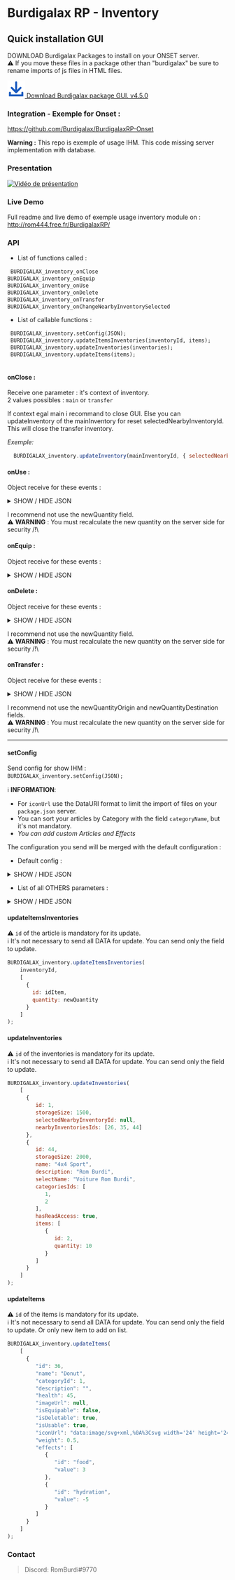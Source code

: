 
# Burdigalax RP - Inventory 

## Quick installation GUI

DOWNLOAD Burdigalax Packages to install on your ONSET server.   
:warning: If you move these files in a package other than "burdigalax" be sure to rename imports of js files in HTML files.

[![Download](../../../download.svg "Download") Download Burdigalax package GUI. v4.5.0](https://github.com//Burdigalax/BurdigalaxGUI/raw/master/ONSET_SERVER.4.5.0.zip)


### Integration - Exemple for Onset : 

https://github.com/Burdigalax/BurdigalaxRP-Onset

**Warning :** This repo is exemple of usage IHM. This code missing server implementation with database.

### Presentation

[![Vidéo de présentation](https://img.youtube.com/vi/BiZdyClU7Cs/0.jpg)](https://www.youtube.com/watch?v=BiZdyClU7Cs)

### Live Demo

Full readme and live demo of exemple usage inventory module on : http://rom444.free.fr/BurdigalaxRP/ 

### API

- List of functions called : 
```
 BURDIGALAX_inventory_onClose
BURDIGALAX_inventory_onEquip
BURDIGALAX_inventory_onUse
BURDIGALAX_inventory_onDelete
BURDIGALAX_inventory_onTransfer
BURDIGALAX_inventory_onChangeNearbyInventorySelected
```

- List of callable functions : 
```
 BURDIGALAX_inventory.setConfig(JSON);
 BURDIGALAX_inventory.updateItemsInventories(inventoryId, items);
 BURDIGALAX_inventory.updateInventories(inventories);
 BURDIGALAX_inventory.updateItems(items);
  
```
#### onClose :

Receive one parameter : it's context of inventory.  
2 values possibles : `main` or `transfer`

If context egal main i recommand to close GUI. Else you can updateInventory of the mainInventory for reset selectedNearbyInventoryId.  
This will close the transfer inventory.  

_Exemple:_ 

```js
  BURDIGALAX_inventory.updateInventory(mainInventoryId, { selectedNearbyInventoryId: null})
```

#### onUse :

Object receive for these events :

<details>
    <summary>SHOW / HIDE JSON</summary>

```json
{
  "idInventory": 1,
  "idItem": 8,
  "newQuantity": 0
}
```
</details>

I recommend  not use the newQuantity field.  
:warning: **WARNING** : You must recalculate the new quantity on the server side for security /!\ 

#### onEquip :

Object receive for these events :

<details>
    <summary>SHOW / HIDE JSON</summary>

```json
{
  "idInventory": 1,
  "idItem": 8,
  "isEquipped": false
}
```
</details>


#### onDelete :

Object receive for these events :

<details>
    <summary>SHOW / HIDE JSON</summary>

```json
{
  "idInventory": 1,
  "idItem": 3,
  "quantity": 1,
  "newQuantity": 1,
}
```
</details>

I recommend  not use the newQuantity field.  
:warning: **WARNING** : You must recalculate the new quantity on the server side for security /!\ 


#### onTransfer :

Object receive for these events :

<details>
    <summary>SHOW / HIDE JSON</summary>

```json
{
    "originInventoryId": 1,
    "destinationInventoryId": 26,
    "idItem": 6,
    "quantity": 5,
    "newQuantityOrigin": 0,
    "newQuantityDestination": 5
}
```
</details>

I recommend  not use the newQuantityOrigin and newQuantityDestination fields.  
:warning: **WARNING** : You must recalculate the new quantity on the server side for security /!\ 

------

#### setConfig

Send config for show IHM :  
`BURDIGALAX_inventory.setConfig(JSON);`

:information_source: **INFORMATION**: 
- For `iconUrl` use the DataURI format to limit the import of files on your `package.json` server.
- You can sort your articles by Category with the field `categoryName`, but it's not mandatory.
- _You can add custom Articles and Effects_

The configuration you send will be merged with the default configuration :
- Default config : 

<details>
    <summary>SHOW / HIDE JSON</summary>
    
```
{
  config: {
    hasEquipableCategory: true,
    startMainInventoryPosition: {
      top: 40,
      left: 50
    },
    startTransferInventoryPosition: {
      top: 40,
      left: 550
    },
    iconUrlAllCategory:
      "data:image/svg+xml,%3Csvg xmlns='http://www.w3.org/2000/svg' width='16' height='16' viewBox='0 0 16 16'%3E%3Ctitle%3Eicon-filter-all%3C/title%3E%3Cdesc%3ECreated with Sketch.%3C/desc%3E%3Cg fill='%23000' fill-rule='nonzero'%3E%3Cpath d='M0 0h6.4v6.4h-6.4zM0 9.601h6.4v6.399h-6.4zM9.599 9.601h6.401v6.399h-6.401zM9.599 0h6.401v6.399h-6.401z'/%3E%3C/g%3E%3C/svg%3E",
    iconUrlEquipableCategory:
      "data:image/svg+xml,%3Csvg xmlns='http://www.w3.org/2000/svg' width='16' height='16' viewBox='0 0 16 16'%3E%3Ctitle%3Eicon-filter-equip%3C/title%3E%3Cdesc%3ECreated with Sketch.%3C/desc%3E%3Cpath d='M8 0c4.418 0 8 3.582 8 8s-3.582 8-8 8-8-3.582-8-8 3.582-8 8-8zm0 2c-3.314 0-6 2.686-6 6s2.686 6 6 6 6-2.686 6-6-2.686-6-6-6zm0 2c2.209 0 4 1.791 4 4s-1.791 4-4 4-4-1.791-4-4 1.791-4 4-4z' fill='%23000'/%3E%3C/svg%3E",
    wording: {
      emptyInventory: "L'inventaire est vide !",
      nameAllCategory: "Tous les objets",
      nameEquipableCategory: "Equipement",
      total: "Total",
      use: "Utiliser",
      selectItem: "Sélectionner un item",
      equipped: "Equipé",
      max: "MAX",
      noneInventory: "Aucun inventaire"
    }
  }
}
```
</details>

- List of all OTHERS parameters :

<details>
    <summary>SHOW / HIDE JSON</summary>

```
{
  mainInventoryId: 1,
  items: [
    {
      id: 1,
      name: "Donut",
      categoryId: 1,
      description: "",
      health: 45,  // set to null if you don't use property of this item.
      imageUrl: null, // for description on selected item but if null i use iconUrl field
      isEquipable: false,
      isDeletable: true,
      isUsable: true,
      iconUrl:
        "data:image/svg+xml,%0A%3Csvg width='24' height='24' viewBox='0 0 24 24' xmlns='http://www.w3.org/2000/svg'%3E%3Ctitle%3Eico-donut@1x%3C/title%3E%3Cdesc%3ECreated with Sketch.%3C/desc%3E%3Cpath d='M11.995.002c6.623 0 11.992 5.368 11.992 11.992 0 6.623-5.368 11.992-11.992 11.992-6.624 0-11.992-5.368-11.992-11.992 0-6.623 5.369-11.992 11.992-11.992zm-8.951 17.367c.755-.676 2.163-1.52 3.718-.369 1.362 1.009 1.447.862 1.547.688 1.181-2.048 2.875-1.109 4.124.225 1.929 2.062 2.732 1.821 4.176-.945 1.982-3.795 3.805-1.875 4.739-.335.695-1.398 1.086-2.973 1.086-4.639 0-5.766-4.674-10.44-10.44-10.44-5.766 0-10.44 4.674-10.44 10.44 0 1.966.544 3.805 1.489 5.375zm17.37.798c-.379-.771-1.409-2.447-2.434-.483-1.98 3.791-3.931 4.218-6.674 1.285-.385-.411-1.161-1.371-1.657-.51-.572.99-1.054 1.826-3.809-.215-.762-.565-1.526.02-1.897.396 1.915 2.317 4.811 3.794 8.052 3.794 3.456 0 6.519-1.68 8.419-4.267zm-1.025-4.179c-.664.77-1.836-.24-1.172-1.01l.758-.877c.663-.77 1.836.24 1.172 1.01l-.758.877zm-8.148-8.328c-.664.77-1.836-.24-1.172-1.01l.758-.877c.663-.77 1.836.24 1.172 1.01l-.758.877zm-5.545 4.997c-.664.77-1.836-.24-1.172-1.01l.758-.877c.663-.77 1.836.24 1.172 1.01l-.758.877zm8.568-4.488c-1.011-.105-.852-1.644.159-1.54l1.153.121c1.011.104.852 1.644-.159 1.539l-1.153-.12zm3.882 2.555c-.641-.789.56-1.765 1.201-.976l.73.9c.641.789-.56 1.765-1.201.976l-.73-.9zm-13.884 5.507c-.641-.789.56-1.765 1.201-.976l.73.9c.641.789-.56 1.765-1.201.976l-.73-.9zm1.609-8.489c-.641-.789.56-1.765 1.201-.976l.73.9c.641.789-.56 1.765-1.201.976l-.73-.9zm6.124 2.075c2.303 0 4.177 1.874 4.177 4.177 0 2.306-1.873 4.177-4.177 4.177-2.307 0-4.177-1.87-4.177-4.177 0-2.304 1.873-4.177 4.177-4.177zm0 1.552c-1.45 0-2.625 1.175-2.625 2.625s1.175 2.625 2.625 2.625c1.451 0 2.625-1.173 2.625-2.625 0-1.453-1.172-2.625-2.625-2.625z' fill='%23D48CD2' fill-rule='nonzero'/%3E%3C/svg%3E",
      weight: 0.5,
      effects: [
        {
          id: "food",
          value: 3
        },
        {
          id: "hydration",
          value: -5
        }
      ]
    },
  ],
  effects: {
    hydration: {
      name: "Hydratation",
      unit: "%",
      iconUrl:
        "data:image/svg+xml,%0A%3Csvg width='28' height='28' viewBox='0 0 28 28' xmlns='http://www.w3.org/2000/svg'%3E%3Ctitle%3Eeffet-hydrat@1x%3C/title%3E%3Cdesc%3ECreated with Sketch.%3C/desc%3E%3Cg transform='translate(1 1)' fill='none'%3E%3Cg fill='%236ABEE4' fill-rule='nonzero'%3E%3Cpath d='M12.963 22c-3.828 0-6.943-3.114-6.943-6.943 0-3.579 5.711-10.915 6.363-11.741.14-.177.354-.281.58-.281.226 0 .44.103.58.281.651.825 6.363 8.16 6.363 11.741 0 3.828-3.114 6.943-6.942 6.943zm0-17.013c-1.933 2.564-5.465 7.733-5.465 10.07 0 3.013 2.451 5.464 5.465 5.464 3.013 0 5.465-2.451 5.465-5.464 0-2.337-3.532-7.506-5.465-10.07z'/%3E%3Cpath d='M12.963 19.045c-.389-.026-.691-.349-.691-.739s.302-.713.691-.739c1.385-.001 2.507-1.124 2.509-2.509.026-.389.349-.691.739-.691s.713.302.739.691c-.003 2.201-1.787 3.984-3.987 3.987z'/%3E%3C/g%3E%3Ccircle stroke='%236ABEE4' stroke-width='2' cx='13' cy='13' r='13'/%3E%3C/g%3E%3C/svg%3E"
    },
    food: {
      name: "Alimentation",
      iconUrl:
        "data:image/svg+xml,%0A%3Csvg width='28' height='28' viewBox='0 0 28 28' xmlns='http://www.w3.org/2000/svg'%3E%3Ctitle%3Eeffet-food@1x%3C/title%3E%3Cdesc%3ECreated with Sketch.%3C/desc%3E%3Cg transform='translate(1 1)' fill='none'%3E%3Cg fill='%237F95A5' fill-rule='nonzero'%3E%3Cpath d='M17.351 5.092c-.479 0-.912.193-1.286.574-1.838 1.87-1.786 8.214-1.774 8.931l.009.52h2.523v6.296c0 .292.236.528.528.528.292 0 .528-.237.528-.528v-15.792c0-.292-.236-.528-.528-.528zM12.317 9.929h-.71v-4.87h-.698v4.87h-.71v-4.87h-.698v4.87h-.71v-4.87h-.633v4.864c0 1.119.769 2.057 1.806 2.32l-.508 9.01c0 .38.789.688 1.097.688.309 0 1.097-.308 1.097-.688l-.508-9.01c1.037-.263 1.806-1.2 1.806-2.32v-4.864h-.633v4.87h.001z'/%3E%3C/g%3E%3Ccircle stroke='%237F95A5' stroke-width='2' cx='13' cy='13' r='13'/%3E%3C/g%3E%3C/svg%3E",
      unit: "%"
    },
  },
  categories: [
    {
      id: 1,
      name: "Consommables",
      iconUrl:
        "data:image/svg+xml,%3Csvg xmlns='http://www.w3.org/2000/svg' width='12' height='16' viewBox='0 0 12 16'%3E%3Ctitle%3Eicon-filter-food%3C/title%3E%3Cdesc%3ECreated with Sketch.%3C/desc%3E%3Cpath d='M4.347 7.042l-.928.56.708 6.65c.048.605-.248 1.185-.765 1.502-.517.317-1.169.317-1.686 0-.517-.317-.813-.898-.765-1.502l.708-6.65-.928-.56c-.443-.266-.707-.752-.69-1.268l.167-5.333c.01-.248.215-.443.463-.44.247 0 .449.195.458.442l.12 3.478c.003.19.145.349.333.373.101.011.203-.02.28-.087.077-.067.123-.163.127-.265l.12-3.482c0-.253.205-.458.458-.458s.458.205.458.458l.12 3.482c.004.1.048.194.123.26s.173.099.272.092c.189-.024.331-.183.333-.373l.117-3.478c.009-.246.211-.441.457-.442.247 0 .449.195.458.442l.167 5.333c.018.515-.244 1-.685 1.267zm7.32-2.983c0-2.242-1.137-4.058-2.537-4.058s-2.537 1.817-2.537 4.058c0 1.717.667 3.167 1.613 3.758l-.685 6.435c-.048.605.248 1.185.765 1.502.517.317 1.169.317 1.686 0 .517-.317.813-.898.765-1.502l-.685-6.435c.947-.592 1.613-2.042 1.613-3.758z' fill='%23000' fill-rule='nonzero'/%3E%3C/svg%3E"
    },
  ],
  inventories: [
    {
      id: 1,
      storageSize: 180,
      name: "Sac à dos",
      description: "Arthur Shelby",
      selectName: "Arthur Shelby",
      selectedNearbyInventoryId: 26,
      nearbyInventoriesIds: [26, 27, 33],
      categoriesIds: [1, 2, 3, 4, 5],
      items: [
        {
          id: 1,
          quantity: 50,
        },
        {
          id: 8,
          quantity: 1,
          isEquipped: true
        }
      ]
    },
    {
      id: 26,
      storageSize: 2000,
      name: "4x4 Sport",
      description: "Rom Burdi",
      selectName: "Voiture Rom Burdi",
      categoriesIds: [1, 2],
      hasReadAccess: true, // Determine if can display transfer inventory
      items: [
        {
          id: 2,
          quantity: 10
        }
      ]
    }
  ]
}
```
</details>


#### updateItemsInventories 

:warning: `id` of the article is mandatory for its update.  
:information_source: It's not necessary to send all DATA for update. You can send only the field to update.

```js 
BURDIGALAX_inventory.updateItemsInventories(
    inventoryId,
    [
      {
        id: idItem,
        quantity: newQuantity
      }
    ]
);
```

#### updateInventories 

:warning: `id` of the inventories is mandatory for its update.  
:information_source: It's not necessary to send all DATA for update. You can send only the field to update.

```js 
BURDIGALAX_inventory.updateInventories(
    [
      {
         id: 1,
         storageSize: 1500,
         selectedNearbyInventoryId: null,
         nearbyInventoriesIds: [26, 35, 44]
      }, 
      {
         id: 44,
         storageSize: 2000,
         name: "4x4 Sport",
         description: "Rom Burdi",
         selectName: "Voiture Rom Burdi",
         categoriesIds: [
            1,
            2
         ],
         hasReadAccess: true,
         items: [
            {
               id: 2,
               quantity: 10
            }
         ]
      }
    ]
);
```

#### updateItems

:warning: `id` of the items is mandatory for its update.  
:information_source: It's not necessary to send all DATA for update. You can send only the field to update.
Or only new item to add on list.

```js 
BURDIGALAX_inventory.updateItems(
    [
      {
         "id": 36,
         "name": "Donut",
         "categoryId": 1,
         "description": "",
         "health": 45,
         "imageUrl": null,
         "isEquipable": false,
         "isDeletable": true,
         "isUsable": true,
         "iconUrl": "data:image/svg+xml,%0A%3Csvg width='24' height='24' viewBox='0 0 24 24' xmlns='http://www.w3.org/2000/svg'%3E%3Ctitle%3Eico-donut@1x%3C/title%3E%3Cdesc%3ECreated with Sketch.%3C/desc%3E%3Cpath d='M11.995.002c6.623 0 11.992 5.368 11.992 11.992 0 6.623-5.368 11.992-11.992 11.992-6.624 0-11.992-5.368-11.992-11.992 0-6.623 5.369-11.992 11.992-11.992zm-8.951 17.367c.755-.676 2.163-1.52 3.718-.369 1.362 1.009 1.447.862 1.547.688 1.181-2.048 2.875-1.109 4.124.225 1.929 2.062 2.732 1.821 4.176-.945 1.982-3.795 3.805-1.875 4.739-.335.695-1.398 1.086-2.973 1.086-4.639 0-5.766-4.674-10.44-10.44-10.44-5.766 0-10.44 4.674-10.44 10.44 0 1.966.544 3.805 1.489 5.375zm17.37.798c-.379-.771-1.409-2.447-2.434-.483-1.98 3.791-3.931 4.218-6.674 1.285-.385-.411-1.161-1.371-1.657-.51-.572.99-1.054 1.826-3.809-.215-.762-.565-1.526.02-1.897.396 1.915 2.317 4.811 3.794 8.052 3.794 3.456 0 6.519-1.68 8.419-4.267zm-1.025-4.179c-.664.77-1.836-.24-1.172-1.01l.758-.877c.663-.77 1.836.24 1.172 1.01l-.758.877zm-8.148-8.328c-.664.77-1.836-.24-1.172-1.01l.758-.877c.663-.77 1.836.24 1.172 1.01l-.758.877zm-5.545 4.997c-.664.77-1.836-.24-1.172-1.01l.758-.877c.663-.77 1.836.24 1.172 1.01l-.758.877zm8.568-4.488c-1.011-.105-.852-1.644.159-1.54l1.153.121c1.011.104.852 1.644-.159 1.539l-1.153-.12zm3.882 2.555c-.641-.789.56-1.765 1.201-.976l.73.9c.641.789-.56 1.765-1.201.976l-.73-.9zm-13.884 5.507c-.641-.789.56-1.765 1.201-.976l.73.9c.641.789-.56 1.765-1.201.976l-.73-.9zm1.609-8.489c-.641-.789.56-1.765 1.201-.976l.73.9c.641.789-.56 1.765-1.201.976l-.73-.9zm6.124 2.075c2.303 0 4.177 1.874 4.177 4.177 0 2.306-1.873 4.177-4.177 4.177-2.307 0-4.177-1.87-4.177-4.177 0-2.304 1.873-4.177 4.177-4.177zm0 1.552c-1.45 0-2.625 1.175-2.625 2.625s1.175 2.625 2.625 2.625c1.451 0 2.625-1.173 2.625-2.625 0-1.453-1.172-2.625-2.625-2.625z' fill='%23D48CD2' fill-rule='nonzero'/%3E%3C/svg%3E",
         "weight": 0.5,
         "effects": [
            {
               "id": "food",
               "value": 3
            },
            {
               "id": "hydration",
               "value": -5
            }
         ]
      }
    ]
);
```
### Contact
> Discord: RomBurdi#9770